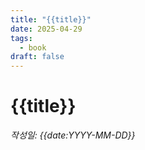 ```yaml
---
title: "{{title}}"
date: 2025-04-29
tags:
  - book
draft: false
---
```

# {{title}}


*작성일: {{date:YYYY-MM-DD}}*

